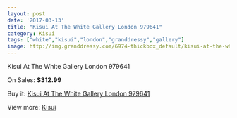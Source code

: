 ```yaml
---
layout: post
date: '2017-03-13'
title: "Kisui At The White Gallery London 979641"
category: Kisui
tags: ["white","kisui","london","granddressy","gallery"]
image: http://img.granddressy.com/6974-thickbox_default/kisui-at-the-white-gallery-london-979641.jpg
---
```

Kisui At The White Gallery London 979641

On Sales: **$312.99**
<a href="https://www.granddressy.com/en/kisui/6231-kisui-at-the-white-gallery-london-979641.html"><amp-img layout="responsive" width="600" height="600" src="//img.granddressy.com/6974-thickbox_default/kisui-at-the-white-gallery-london-979641.jpg" alt="Kisui At The White Gallery London 979641 0" /></a>

Buy it: [Kisui At The White Gallery London 979641](https://www.granddressy.com/en/kisui/6231-kisui-at-the-white-gallery-london-979641.html "Kisui At The White Gallery London 979641")

View more: [Kisui](https://www.granddressy.com/en/217-kisui "Kisui")